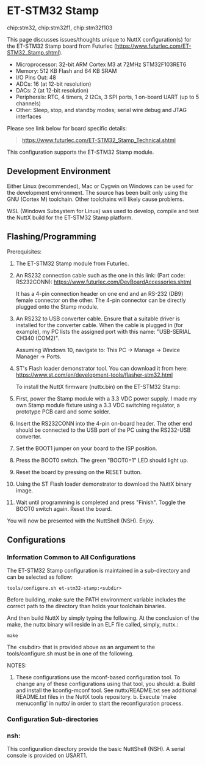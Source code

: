 ET-STM32 Stamp
==============

chip:stm32, chip:stm32f1, chip:stm32f103

This page discusses issues/thoughts unique to NuttX configuration(s) for
the ET-STM32 Stamp board from Futurlec
(<https://www.futurlec.com/ET-STM32_Stamp.shtml>).

-   Microprocessor: 32-bit ARM Cortex M3 at 72MHz STM32F103RET6
-   Memory: 512 KB Flash and 64 KB SRAM
-   I/O Pins Out: 48
-   ADCs: 16 (at 12-bit resolution)
-   DACs: 2 (at 12-bit resolution)
-   Peripherals: RTC, 4 timers, 2 I2Cs, 3 SPI ports, 1 on-board UART (up
    to 5 channels)
-   Other: Sleep, stop, and standby modes; serial wire debug and JTAG
    interfaces

Please see link below for board specific details:

> <https://www.futurlec.com/ET-STM32_Stamp_Technical.shtml>

This configuration supports the ET-STM32 Stamp module.

Development Environment
-----------------------

Either Linux (recommended), Mac or Cygwin on Windows can be used for the
development environment. The source has been built only using the GNU
(Cortex M) toolchain. Other toolchains will likely cause problems.

WSL (Windows Subsystem for Linux) was used to develop, compile and test
the NuttX build for the ET-STM32 Stamp platform.

Flashing/Programming
--------------------

Prerequisites:

1.  The ET-STM32 Stamp module from Futurlec.

2.  An RS232 connection cable such as the one in this link: (Part code:
    RS232CONN): <https://www.futurlec.com/DevBoardAccessories.shtml>

    It has a 4-pin connection header on one end and an RS-232 (DB9)
    female connector on the other. The 4-pin connector can be directly
    plugged onto the Stamp module.

3.  An RS232 to USB converter cable. Ensure that a suitable driver is
    installed for the converter cable. When the cable is plugged in (for
    example), my PC lists the assigned port with this name: \"USB-SERIAL
    CH340 (COM2)\".

    Assuming Windows 10, navigate to: This PC -\> Manage -\> Device
    Manager -\> Ports.

4.  ST\'s Flash loader demonstrator tool. You can download it from here:
    <https://www.st.com/en/development-tools/flasher-stm32.html>

    To install the NuttX firmware (nuttx.bin) on the ET-STM32 Stamp:

5.  First, power the Stamp module with a 3.3 VDC power supply. I made my
    own Stamp module fixture using a 3.3 VDC switching regulator, a
    prototype PCB card and some solder.

6.  Insert the RS232CONN into the 4-pin on-board header. The other end
    should be connected to the USB port of the PC using the RS232-USB
    converter.

7.  Set the BOOT1 jumper on your board to the ISP position.

8.  Press the BOOT0 switch. The green \"BOOT0=1\" LED should light up.

9.  Reset the board by pressing on the RESET button.

10. Using the ST Flash loader demonstrator to download the NuttX binary
    image.

11. Wait until programming is completed and press \"Finish\". Toggle the
    BOOT0 switch again. Reset the board.

You will now be presented with the NuttShell (NSH). Enjoy.

Configurations
--------------

### Information Common to All Configurations

The ET-STM32 Stamp configuration is maintained in a sub-directory and
can be selected as follow:

    tools/configure.sh et-stm32-stamp:<subdir>

Before building, make sure the PATH environment variable includes the
correct path to the directory than holds your toolchain binaries.

And then build NuttX by simply typing the following. At the conclusion
of the make, the nuttx binary will reside in an ELF file called, simply,
nuttx.:

    make

The \<subdir\> that is provided above as an argument to the
tools/configure.sh must be in one of the following.

NOTES:

1.  These configurations use the mconf-based configuration tool. To
    change any of these configurations using that tool, you should:
    a.  Build and install the kconfig-mconf tool. See nuttx/README.txt
        see additional README.txt files in the NuttX tools repository.
    b.  Execute \'make menuconfig\' in nuttx/ in order to start the
        reconfiguration process.

### Configuration Sub-directories

### nsh:

This configuration directory provide the basic NuttShell (NSH). A serial
console is provided on USART1.
